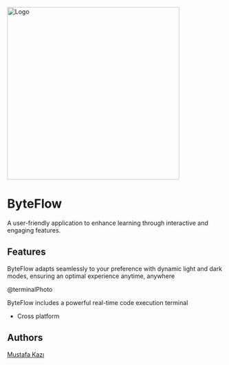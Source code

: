 
<img src="https://github.com/user-attachments/assets/216ae40d-04cb-4e56-b87e-52fd9fb9bc12" alt="Logo" width="400">


# ByteFlow

A user-friendly application to enhance learning through interactive and engaging features.  



## Features
[](https://github.com/user-attachments/assets/a9f73f4c-fff2-4fe6-96e8-60dd3365e938)


ByteFlow adapts seamlessly to your preference with dynamic light and dark modes, ensuring an optimal experience anytime, anywhere







@terminalPhoto

ByteFlow includes a powerful real-time code execution terminal


- Cross platform


## Authors
[Mustafa Kazı](https://www.linkedin.com/in/musoftware)

